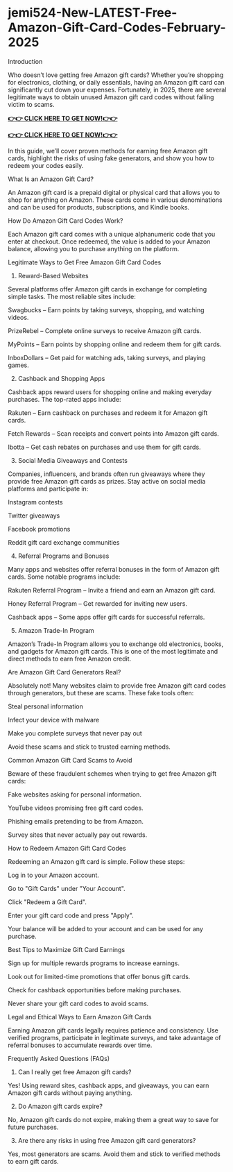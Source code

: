 # jemi524-New-LATEST-Free-Amazon-Gift-Card-Codes-February-2025
Introduction

Who doesn’t love getting free Amazon gift cards? Whether you’re shopping for electronics, clothing, or daily essentials, having an Amazon gift card can significantly cut down your expenses. Fortunately, in 2025, there are several legitimate ways to obtain unused Amazon gift card codes without falling victim to scams.

**[👉👉 CLICK HERE TO GET NOW!👉👉](https://itbusines.com/giftcard/)**

**[👉👉 CLICK HERE TO GET NOW!👉👉](https://itbusines.com/giftcard/)**

In this guide, we’ll cover proven methods for earning free Amazon gift cards, highlight the risks of using fake generators, and show you how to redeem your codes easily.

What Is an Amazon Gift Card?

An Amazon gift card is a prepaid digital or physical card that allows you to shop for anything on Amazon. These cards come in various denominations and can be used for products, subscriptions, and Kindle books.

How Do Amazon Gift Card Codes Work?

Each Amazon gift card comes with a unique alphanumeric code that you enter at checkout. Once redeemed, the value is added to your Amazon balance, allowing you to purchase anything on the platform.

Legitimate Ways to Get Free Amazon Gift Card Codes

1. Reward-Based Websites

Several platforms offer Amazon gift cards in exchange for completing simple tasks. The most reliable sites include:

Swagbucks – Earn points by taking surveys, shopping, and watching videos.

PrizeRebel – Complete online surveys to receive Amazon gift cards.

MyPoints – Earn points by shopping online and redeem them for gift cards.

InboxDollars – Get paid for watching ads, taking surveys, and playing games.

2. Cashback and Shopping Apps

Cashback apps reward users for shopping online and making everyday purchases. The top-rated apps include:

Rakuten – Earn cashback on purchases and redeem it for Amazon gift cards.

Fetch Rewards – Scan receipts and convert points into Amazon gift cards.

Ibotta – Get cash rebates on purchases and use them for gift cards.

3. Social Media Giveaways and Contests

Companies, influencers, and brands often run giveaways where they provide free Amazon gift cards as prizes. Stay active on social media platforms and participate in:

Instagram contests

Twitter giveaways

Facebook promotions

Reddit gift card exchange communities

4. Referral Programs and Bonuses

Many apps and websites offer referral bonuses in the form of Amazon gift cards. Some notable programs include:

Rakuten Referral Program – Invite a friend and earn an Amazon gift card.

Honey Referral Program – Get rewarded for inviting new users.

Cashback apps – Some apps offer gift cards for successful referrals.

5. Amazon Trade-In Program

Amazon’s Trade-In Program allows you to exchange old electronics, books, and gadgets for Amazon gift cards. This is one of the most legitimate and direct methods to earn free Amazon credit.

Are Amazon Gift Card Generators Real?

Absolutely not! Many websites claim to provide free Amazon gift card codes through generators, but these are scams. These fake tools often:

Steal personal information

Infect your device with malware

Make you complete surveys that never pay out

Avoid these scams and stick to trusted earning methods.

Common Amazon Gift Card Scams to Avoid

Beware of these fraudulent schemes when trying to get free Amazon gift cards:

Fake websites asking for personal information.

YouTube videos promising free gift card codes.

Phishing emails pretending to be from Amazon.

Survey sites that never actually pay out rewards.

How to Redeem Amazon Gift Card Codes

Redeeming an Amazon gift card is simple. Follow these steps:

Log in to your Amazon account.

Go to "Gift Cards" under "Your Account".

Click "Redeem a Gift Card".

Enter your gift card code and press "Apply".

Your balance will be added to your account and can be used for any purchase.

Best Tips to Maximize Gift Card Earnings

Sign up for multiple rewards programs to increase earnings.

Look out for limited-time promotions that offer bonus gift cards.

Check for cashback opportunities before making purchases.

Never share your gift card codes to avoid scams.

Legal and Ethical Ways to Earn Amazon Gift Cards

Earning Amazon gift cards legally requires patience and consistency. Use verified programs, participate in legitimate surveys, and take advantage of referral bonuses to accumulate rewards over time.

Frequently Asked Questions (FAQs)

1. Can I really get free Amazon gift cards?

Yes! Using reward sites, cashback apps, and giveaways, you can earn Amazon gift cards without paying anything.

2. Do Amazon gift cards expire?

No, Amazon gift cards do not expire, making them a great way to save for future purchases.

3. Are there any risks in using free Amazon gift card generators?

Yes, most generators are scams. Avoid them and stick to verified methods to earn gift cards.
